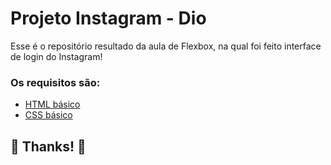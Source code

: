 # Projeto Instagram - Dio

Esse é o repositório resultado da aula de Flexbox, na qual foi feito interface de login do Instagram! 

### Os requisitos são:

* [HTML básico](https://www.w3schools.com/html/)
* [CSS básico](https://developer.mozilla.org/pt-BR/docs/Web/CSS)

## 🚀 Thanks! 🚀
